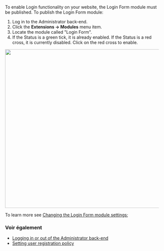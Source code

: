 <!-- Filename: Enabling_the_Login_Form_module / Display title: Enabling the Login Form module -->

To enable Login functionality on your website, the Login Form module
must be published. To publish the Login Form module:

1.  Log in to the Administrator back-end.
2.  Click the **Extensions **→** Modules** menu item.
3.  Locate the module called "Login Form".
4.  If the Status is a green tick, it is already enabled. If the Status
    is a red cross, it is currently disabled. Click on the red cross to
    enable.

<img
src="https://docs.joomla.org/images/thumb/b/b5/Login_module_j39.png/300px-Login_module_j39.png"
class="thumbimage" decoding="async"
srcset="https://docs.joomla.org/images/thumb/b/b5/Login_module_j39.png/450px-Login_module_j39.png 1.5x, https://docs.joomla.org/images/thumb/b/b5/Login_module_j39.png/600px-Login_module_j39.png 2x"
data-file-width="900" data-file-height="520" width="900" height="520" />

To learn more see [Changing the Login Form module
settings](https://docs.joomla.org/Changing_the_Login_Form_module_settings "Special:MyLanguage/Changing the Login Form module settings");

### Voir également

- [Logging in or out of the Administrator
  back-end](https://docs.joomla.org/J3.x:Logging_in_or_out_of_the_Administrator_back-end "Special:MyLanguage/J3.x:Logging in or out of the Administrator back-end")
- [Setting user registration
  policy](https://docs.joomla.org/Setting_user_registration_policy "Special:MyLanguage/Setting user registration policy")
